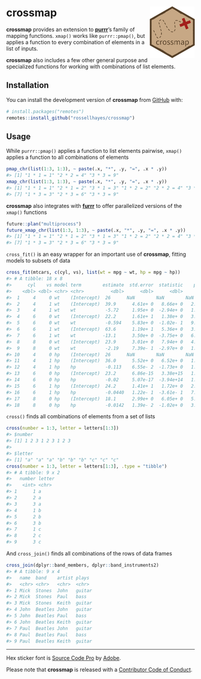 
<!-- README.md is generated from README.Rmd. Please edit that file -->

# crossmap <img src="man/figures/logo.png?raw=TRUE" align="right" height="138" />

<!-- badges: start -->

<!-- badges: end -->

**crossmap** provides an extension to
[**purrr**](https://github.com/tidyverse/purrr)’s family of mapping
functions. `xmap()` works like `purrr::pmap()`, but applies a function
to every combination of elements in a list of inputs.

**crossmap** also includes a few other general purpose and specialized
functions for working with combinations of list elements.

## Installation

You can install the development version of **crossmap** from
[GitHub](https://github.com/rossellhayes/fauxnaif) with:

``` r
# install.packages("remotes")
remotes::install_github("rossellhayes/crossmap")
```

## Usage

While `purrr::pmap()` applies a function to list elements pairwise,
`xmap()` applies a function to all combinations of elements

``` r
pmap_chr(list(1:3, 1:3), ~ paste(.x, "*", .y, "=", .x * .y))
#> [1] "1 * 1 = 1" "2 * 2 = 4" "3 * 3 = 9"
xmap_chr(list(1:3, 1:3), ~ paste(.x, "*", .y, "=", .x * .y))
#> [1] "1 * 1 = 1" "2 * 1 = 2" "3 * 1 = 3" "1 * 2 = 2" "2 * 2 = 4" "3 * 2 = 6"
#> [7] "1 * 3 = 3" "2 * 3 = 6" "3 * 3 = 9"
```

**crossmap** also integrates with
[**furrr**](https://github.com/DavisVaughan/furrr) to offer parallelized
versions of the `xmap()` functions

``` r
future::plan("multiprocess")
future_xmap_chr(list(1:3, 1:3), ~ paste(.x, "*", .y, "=", .x * .y))
#> [1] "1 * 1 = 1" "2 * 1 = 2" "3 * 1 = 3" "1 * 2 = 2" "2 * 2 = 4" "3 * 2 = 6"
#> [7] "1 * 3 = 3" "2 * 3 = 6" "3 * 3 = 9"
```

`cross_fit()` is an easy wrapper for an important use of **crossmap**,
fitting models to subsets of data

``` r
cross_fit(mtcars, c(cyl, vs), list(wt = mpg ~ wt, hp = mpg ~ hp))
#> # A tibble: 18 x 8
#>      cyl    vs model term        estimate  std.error  statistic    p.value
#>    <dbl> <dbl> <chr> <chr>          <dbl>      <dbl>      <dbl>      <dbl>
#>  1     4     0 wt    (Intercept)  26      NaN        NaN        NaN       
#>  2     4     1 wt    (Intercept)  39.9      4.61e+ 0   8.66e+ 0   2.47e- 5
#>  3     4     1 wt    wt           -5.72     1.95e+ 0  -2.94e+ 0   1.87e- 2
#>  4     6     0 wt    (Intercept)  22.2      1.61e+ 1   1.38e+ 0   3.99e- 1
#>  5     6     0 wt    wt           -0.594    5.83e+ 0  -1.02e- 1   9.35e- 1
#>  6     6     1 wt    (Intercept)  63.6      1.19e+ 1   5.36e+ 0   3.30e- 2
#>  7     6     1 wt    wt          -13.1      3.50e+ 0  -3.75e+ 0   6.42e- 2
#>  8     8     0 wt    (Intercept)  23.9      3.01e+ 0   7.94e+ 0   4.05e- 6
#>  9     8     0 wt    wt           -2.19     7.39e- 1  -2.97e+ 0   1.18e- 2
#> 10     4     0 hp    (Intercept)  26      NaN        NaN        NaN       
#> 11     4     1 hp    (Intercept)  36.0      5.52e+ 0   6.52e+ 0   1.85e- 4
#> 12     4     1 hp    hp           -0.113    6.55e- 2  -1.73e+ 0   1.21e- 1
#> 13     6     0 hp    (Intercept)  23.2      6.86e-15   3.38e+15   1.88e-16
#> 14     6     0 hp    hp           -0.02     5.07e-17  -3.94e+14   1.61e-15
#> 15     6     1 hp    (Intercept)  24.2      1.41e+ 1   1.72e+ 0   2.28e- 1
#> 16     6     1 hp    hp           -0.0440   1.22e- 1  -3.61e- 1   7.52e- 1
#> 17     8     0 hp    (Intercept)  18.1      2.99e+ 0   6.05e+ 0   5.74e- 5
#> 18     8     0 hp    hp           -0.0142   1.39e- 2  -1.02e+ 0   3.26e- 1
```

`cross()` finds all combinations of elements from a set of lists

``` r
cross(number = 1:3, letter = letters[1:3])
#> $number
#> [1] 1 2 3 1 2 3 1 2 3
#> 
#> $letter
#> [1] "a" "a" "a" "b" "b" "b" "c" "c" "c"
cross(number = 1:3, letter = letters[1:3], .type = "tibble")
#> # A tibble: 9 x 2
#>   number letter
#>    <int> <chr> 
#> 1      1 a     
#> 2      2 a     
#> 3      3 a     
#> 4      1 b     
#> 5      2 b     
#> 6      3 b     
#> 7      1 c     
#> 8      2 c     
#> 9      3 c
```

And `cross_join()` finds all combinations of the rows of data frames

``` r
cross_join(dplyr::band_members, dplyr::band_instruments2)
#> # A tibble: 9 x 4
#>   name  band    artist plays 
#>   <chr> <chr>   <chr>  <chr> 
#> 1 Mick  Stones  John   guitar
#> 2 Mick  Stones  Paul   bass  
#> 3 Mick  Stones  Keith  guitar
#> 4 John  Beatles John   guitar
#> 5 John  Beatles Paul   bass  
#> 6 John  Beatles Keith  guitar
#> 7 Paul  Beatles John   guitar
#> 8 Paul  Beatles Paul   bass  
#> 9 Paul  Beatles Keith  guitar
```

-----

Hex sticker font is [Source Code
Pro](https://github.com/adobe-fonts/source-code-pro) by
[Adobe](https://adobe.com).

Please note that **crossmap** is released with a [Contributor Code of
Conduct](https://www.contributor-covenant.org/version/2/0/code_of_conduct/).
